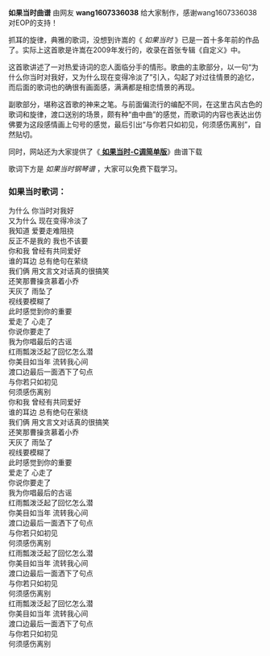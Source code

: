 

**如果当时曲谱** 由网友 **wang1607336038** 给大家制作，感谢wang1607336038对EOP的支持！

抓耳的旋律，典雅的歌词，没想到许嵩的《 _如果当时_ 》已是一首十多年前的作品了。实际上这首歌是许嵩在2009年发行的，收录在首张专辑《自定义》中。

这首歌讲述了一对热爱诗词的恋人面临分手的情形。歌曲的主歌部分，以一句“为什么你当时对我好，又为什么现在变得冷淡了”引入，勾起了对过往情景的追忆，而后面的歌词也的确很有画面感，满满都是相恋情景的再现。

副歌部分，堪称这首歌的神来之笔。与前面偏流行的编配不同，在这里古风古色的歌词和旋律，渡口送别的场景，颇有种“曲中曲”的感觉，而歌词的内容也表达出仿佛要为这段感情画上句号的感觉，最后引出“与你若只如初见，何须感伤离别”，自然贴切。

同时，网站还为大家提供了《[ **如果当时-C调简单版**](Music-12124.html "如果当时-C调简单版")》曲谱下载

歌词下方是 _如果当时钢琴谱_ ，大家可以免费下载学习。

### 如果当时歌词：

为什么 你当时对我好  
又为什么 现在变得冷淡了  
我知道 爱要走难阻挠  
反正不是我的 我也不该要  
你和我 曾经有共同爱好  
谁的耳边 总有绝句在萦绕  
我们俩 用文言文对话真的很搞笑  
还笑那曹操贪慕着小乔  
天灰了 雨坠了  
视线要模糊了  
此时感觉到你的重要  
爱走了 心走了  
你说你要走了  
我为你唱最后的古谣  
红雨瓢泼泛起了回忆怎么潜  
你美目如当年 流转我心间  
渡口边最后一面洒下了句点  
与你若只如初见  
何须感伤离别  
你和我 曾经有共同爱好  
谁的耳边 总有绝句在萦绕  
我们俩 用文言文对话真的很搞笑  
还笑那曹操贪慕着小乔  
天灰了 雨坠了  
视线要模糊了  
此时感觉到你的重要  
爱走了 心走了  
你说你要走了  
我为你唱最后的古谣  
红雨瓢泼泛起了回忆怎么潜  
你美目如当年 流转我心间  
渡口边最后一面洒下了句点  
与你若只如初见  
何须感伤离别  
红雨瓢泼泛起了回忆怎么潜  
你美目如当年 流转我心间  
渡口边最后一面洒下了句点  
与你若只如初见  
何须感伤离别  
红雨瓢泼泛起了回忆怎么潜  
你美目如当年 流转我心间  
渡口边最后一面洒下了句点  
与你若只如初见  
何须感伤离别

